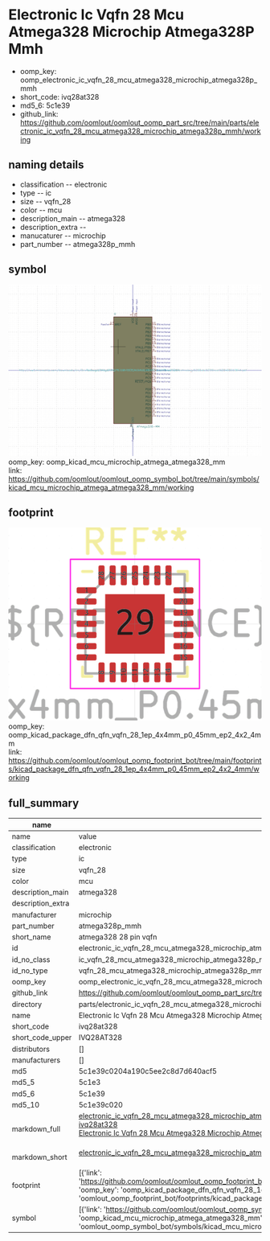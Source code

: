# Electronic Ic Vqfn 28 Mcu Atmega328 Microchip Atmega328P Mmh

  
* oomp_key: oomp_electronic_ic_vqfn_28_mcu_atmega328_microchip_atmega328p_mmh 
* short_code: ivq28at328
* md5_6: 5c1e39  
* github_link: https://github.com/oomlout/oomlout_oomp_part_src/tree/main/parts/electronic_ic_vqfn_28_mcu_atmega328_microchip_atmega328p_mmh/working  
## naming details
* classification -- electronic
* type -- ic
* size -- vqfn_28
* color -- mcu
* description_main -- atmega328
* description_extra -- 
* manucaturer -- microchip
* part_number -- atmega328p_mmh



## symbol

![](symbol/0/working/working_600.png)  
oomp_key: oomp_kicad_mcu_microchip_atmega_atmega328_mm  
link: https://github.com/oomlout/oomlout_oomp_symbol_bot/tree/main/symbols/kicad_mcu_microchip_atmega_atmega328_mm/working  

## footprint

![](footprint/0/working/working_600.png)  
oomp_key: oomp_kicad_package_dfn_qfn_vqfn_28_1ep_4x4mm_p0_45mm_ep2_4x2_4mm  
link: https://github.com/oomlout/oomlout_oomp_footprint_bot/tree/main/footprints/kicad_package_dfn_qfn_vqfn_28_1ep_4x4mm_p0_45mm_ep2_4x2_4mm/working  

## full_summary
| name | value | 
| --- | --- | 
| name | value | 
| classification | electronic | 
| type | ic | 
| size | vqfn_28 | 
| color | mcu | 
| description_main | atmega328 | 
| description_extra |  | 
| manufacturer | microchip | 
| part_number | atmega328p_mmh | 
| short_name | atmega328 28 pin vqfn | 
| id | electronic_ic_vqfn_28_mcu_atmega328_microchip_atmega328p_mmh | 
| id_no_class | ic_vqfn_28_mcu_atmega328_microchip_atmega328p_mmh | 
| id_no_type | vqfn_28_mcu_atmega328_microchip_atmega328p_mmh | 
| oomp_key | oomp_electronic_ic_vqfn_28_mcu_atmega328_microchip_atmega328p_mmh | 
| github_link | https://github.com/oomlout/oomlout_oomp_part_src/tree/main/parts/electronic_ic_vqfn_28_mcu_atmega328_microchip_atmega328p_mmh/working | 
| directory | parts/electronic_ic_vqfn_28_mcu_atmega328_microchip_atmega328p_mmh | 
| name | Electronic Ic Vqfn 28 Mcu Atmega328 Microchip Atmega328P Mmh | 
| short_code | ivq28at328 | 
| short_code_upper | IVQ28AT328 | 
| distributors | [] | 
| manufacturers | [] | 
| md5 | 5c1e39c0204a190c5ee2c8d7d640acf5 | 
| md5_5 | 5c1e3 | 
| md5_6 | 5c1e39 | 
| md5_10 | 5c1e39c020 | 
| markdown_full | [electronic_ic_vqfn_28_mcu_atmega328_microchip_atmega328p_mmh](https://github.com/oomlout/oomlout_oomp_part_src/tree/main/parts/electronic_ic_vqfn_28_mcu_atmega328_microchip_atmega328p_mmh/working)<br>[ivq28at328](https://github.com/oomlout/oomlout_oomp_part_src/tree/main/parts/electronic_ic_vqfn_28_mcu_atmega328_microchip_atmega328p_mmh/working)<br>[Electronic Ic Vqfn 28 Mcu Atmega328 Microchip Atmega328P Mmh](https://github.com/oomlout/oomlout_oomp_part_src/tree/main/parts/electronic_ic_vqfn_28_mcu_atmega328_microchip_atmega328p_mmh/working)<br><br> | 
| markdown_short | [electronic_ic_vqfn_28_mcu_atmega328_microchip_atmega328p_mmh](https://github.com/oomlout/oomlout_oomp_part_src/tree/main/parts/electronic_ic_vqfn_28_mcu_atmega328_microchip_atmega328p_mmh/working)<br><br> | 
| footprint | [{'link': 'https://github.com/oomlout/oomlout_oomp_footprint_bot/tree/main/foootprntss/kicad_package_dfn_qfn_vqfn_28_1ep_4x4mm_p0_45mm_ep2_4x2_4mm', 'oomp_key': 'oomp_kicad_package_dfn_qfn_vqfn_28_1ep_4x4mm_p0_45mm_ep2_4x2_4mm', 'directory': 'oomlout_oomp_footprint_bot/footprints/kicad_package_dfn_qfn_vqfn_28_1ep_4x4mm_p0_45mm_ep2_4x2_4mm//working/working.kicad_mod'}] | 
| symbol | [{'link': 'https://github.com/oomlout/oomlout_oomp_symbol_bot/tree/main/symbols/kicad_mcu_microchip_atmega_atmega328_mm', 'oomp_key': 'oomp_kicad_mcu_microchip_atmega_atmega328_mm', 'directory': 'oomlout_oomp_symbol_bot/symbols/kicad_mcu_microchip_atmega_atmega328_mm//working/working.kicad_sym'}] | 
